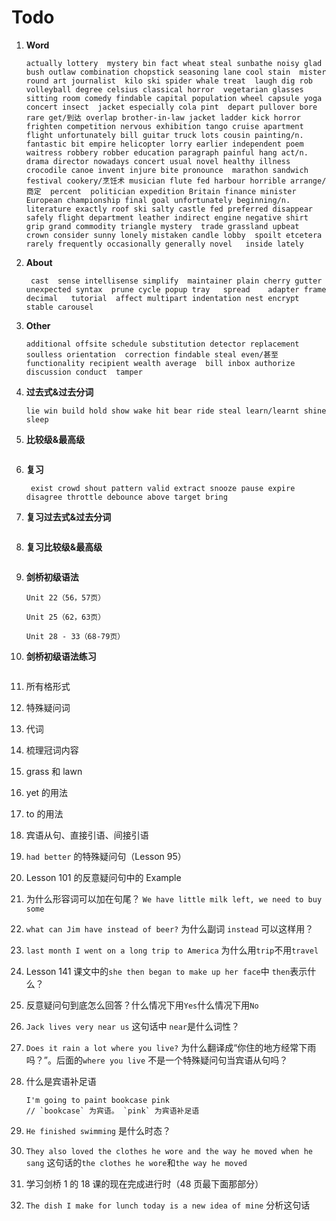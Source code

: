 # Todo

1. **Word**

   ```
   actually lottery  mystery bin fact wheat steal sunbathe noisy glad bush outlaw combination chopstick seasoning lane cool stain  mister round art journalist  kilo ski spider whale treat  laugh dig rob volleyball degree celsius classical horror  vegetarian glasses sitting room comedy findable capital population wheel capsule yoga concert insect  jacket especially cola pint  depart pullover bore rare get/到达 overlap brother-in-law jacket ladder kick horror frighten competition nervous exhibition tango cruise apartment flight unfortunately bill guitar truck lots cousin painting/n.  fantastic bit empire helicopter lorry earlier independent poem waitress robbery robber education paragraph painful hang act/n. drama director nowadays concert usual novel healthy illness crocodile canoe invent injure bite pronounce  marathon sandwich festival cookery/烹饪术 musician flute fed harbour horrible arrange/商定  percent  politician expedition Britain finance minister European championship final goal unfortunately beginning/n. literature exactly roof ski salty castle fed preferred disappear safely flight department leather indirect engine negative shirt grip grand commodity triangle mystery  trade grassland upbeat  crown consider sunny lonely mistaken candle lobby  spoilt etcetera rarely frequently occasionally generally novel   inside lately
   ```

2. **About**

   ```
    cast  sense intellisense simplify  maintainer plain cherry gutter   unexpected syntax  prune cycle popup tray   spread    adapter frame decimal   tutorial  affect multipart indentation nest encrypt stable carousel
   ```

3. **Other**

   ```
   additional offsite schedule substitution detector replacement soulless orientation  correction findable steal even/甚至 functionality recipient wealth average  bill inbox authorize discussion conduct  tamper
   ```

4. **过去式&过去分词**

   ```
   lie win build hold show wake hit bear ride steal learn/learnt shine sleep
   ```

5. **比较级&最高级**

   ```

   ```

6. **复习**

   ```
    exist crowd shout pattern valid extract snooze pause expire disagree throttle debounce above target bring
   ```

7. **复习过去式&过去分词**

   ```

   ```

8. **复习比较级&最高级**

   ```

   ```

9. **剑桥初级语法**

   ```
   Unit 22（56，57页）

   Unit 25（62，63页）

   Unit 28 - 33（68-79页）
   ```

10. **剑桥初级语法练习**

    ```

    ```

11. 所有格形式

12. 特殊疑问词

13. 代词

14. 梳理冠词内容

15. grass 和 lawn

16. yet 的用法

17. to 的用法

18. 宾语从句、直接引语、间接引语

19. `had better` 的特殊疑问句（Lesson 95）

20. Lesson 101 的反意疑问句中的 Example

21. 为什么形容词可以加在句尾？ `We have little milk left, we need to buy some`

22. `what can Jim have instead of beer?` 为什么副词 `instead` 可以这样用？

23. `last month I went on a long trip to America` 为什么用`trip`不用`travel`

24. Lesson 141 课文中的`she then began to make up her face`中 `then`表示什么？

25. 反意疑问句到底怎么回答？什么情况下用`Yes`什么情况下用`No`

26. `Jack lives very near us` 这句话中 `near`是什么词性？

27. `Does it rain a lot where you live?` 为什么翻译成“你住的地方经常下雨吗？”。后面的`where you live` 不是一个特殊疑问句当宾语从句吗？

28. 什么是宾语补足语

    ```
    I'm going to paint bookcase pink
    // `bookcase` 为宾语。 `pink` 为宾语补足语
    ```

29. `He finished swimming` 是什么时态？

30. `They also loved the clothes he wore and the way he moved when he sang` 这句话的`the clothes he wore`和`the way he moved`

31. 学习剑桥 1 的 18 课的现在完成进行时（48 页最下面那部分）

32. `The dish I make for lunch today is a new idea of mine` 分析这句话
